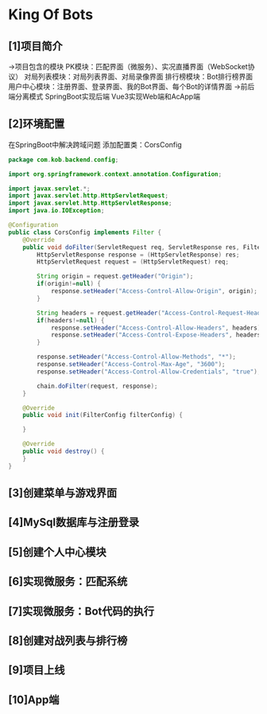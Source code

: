 # King Of Bots

## [1]项目简介

→项目包含的模块
	PK模块：匹配界面（微服务）、实况直播界面（WebSocket协议）
	对局列表模块：对局列表界面、对局录像界面
	排行榜模块：Bot排行榜界面
	用户中心模块：注册界面、登录界面、我的Bot界面、每个Bot的详情界面
→前后端分离模式
	SpringBoot实现后端
	Vue3实现Web端和AcApp端



## [2]环境配置

在SpringBoot中解决跨域问题
添加配置类：CorsConfig

```java
package com.kob.backend.config;

import org.springframework.context.annotation.Configuration;

import javax.servlet.*;
import javax.servlet.http.HttpServletRequest;
import javax.servlet.http.HttpServletResponse;
import java.io.IOException;

@Configuration
public class CorsConfig implements Filter {
    @Override
    public void doFilter(ServletRequest req, ServletResponse res, FilterChain chain) throws IOException, ServletException {
        HttpServletResponse response = (HttpServletResponse) res;
        HttpServletRequest request = (HttpServletRequest) req;

        String origin = request.getHeader("Origin");
        if(origin!=null) {
            response.setHeader("Access-Control-Allow-Origin", origin);
        }

        String headers = request.getHeader("Access-Control-Request-Headers");
        if(headers!=null) {
            response.setHeader("Access-Control-Allow-Headers", headers);
            response.setHeader("Access-Control-Expose-Headers", headers);
        }

        response.setHeader("Access-Control-Allow-Methods", "*");
        response.setHeader("Access-Control-Max-Age", "3600");
        response.setHeader("Access-Control-Allow-Credentials", "true");

        chain.doFilter(request, response);
    }

    @Override
    public void init(FilterConfig filterConfig) {

    }

    @Override
    public void destroy() {
    }
}
```



## [3]创建菜单与游戏界面





## [4]MySql数据库与注册登录



## [5]创建个人中心模块



## [6]实现微服务：匹配系统



## [7]实现微服务：Bot代码的执行



## [8]创建对战列表与排行榜



## [9]项目上线



## [10]App端



